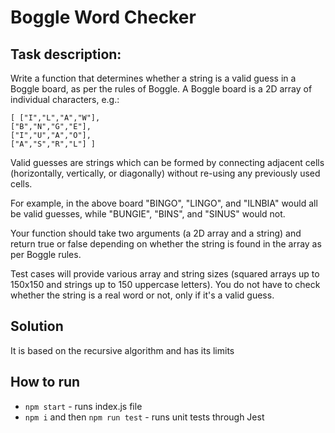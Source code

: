 # Boggle Word Checker

## Task description:
Write a function that determines whether a string is a valid guess in a Boggle board, as per the rules of Boggle. A Boggle board is a 2D array of individual characters, e.g.:
````
[ ["I","L","A","W"],
["B","N","G","E"],
["I","U","A","O"],
["A","S","R","L"] ]
````

Valid guesses are strings which can be formed by connecting adjacent cells (horizontally, vertically, or diagonally) without re-using any previously used cells.

For example, in the above board "BINGO", "LINGO", and "ILNBIA" would all be valid guesses, while "BUNGIE", "BINS", and "SINUS" would not.

Your function should take two arguments (a 2D array and a string) and return true or false depending on whether the string is found in the array as per Boggle rules.

Test cases will provide various array and string sizes (squared arrays up to 150x150 and strings up to 150 uppercase letters). You do not have to check whether the string is a real word or not, only if it's a valid guess.

## Solution 
It is based on the recursive algorithm and has its limits

## How to run
* `npm start` - runs index.js file
* `npm i` and then `npm run test` - runs unit tests through Jest